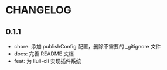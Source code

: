 # CHANGELOG

## 0.1.1

<!--hash:40983b8dc09a06111d642c8c99b16d2ff8319195-->

- chore: 添加 publishConfig 配置，删除不需要的 _gitignore 文件
- docs: 完善 README 文档
- feat: 为 liuli-cli 实现插件系统

